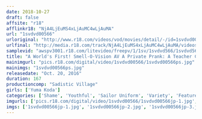 ```yaml
---
date: 2018-10-27
draft: false
affsite: "r18"
afflinkr18: "NjA4LjEuMS4xLjAuMC4wLjAuMA"
url: "1svdvd00566"
urloriginal: "http://www.r18.com/videos/vod/movies/detail/-/id=1svdvd00566"
urlfinal: "http://media.r18.com/track/NjA4LjEuMS4xLjAuMC4wLjAuMA/videos/vod/movies/detail/-/id=1svdvd00566"
samplevid: "awspv3001.r18.com/litevideo/freepv/1/1sv/1svdvd566/1svdvd566_dmb_w.mp4"
title: "A World's First! Smell-O-Vision AV A Private Prank: A Teacher Calls His Student To The Classroom For A Health Examination 2 A Plain Jane Girl With Unbelievable Pussy Hair Trembles In Shame Yuma Koda"
mainimgurl: "pics.r18.com/digital/video/1svdvd00566/1svdvd00566ps.jpg"
mainimgs: "1svdvd00566ps.jpg"
releasedate: "Oct. 20, 2016"
duration: 167
productioncomp: "Sadistic Village"
girls: ['Yuma Koda']
categories: ['Shame', 'Youthful', 'Sailor Uniform', 'Variety', 'Featured Actress', 'Hi-Def']
imgurls: ['pics.r18.com/digital/video/1svdvd00566/1svdvd00566jp-1.jpg', 'pics.r18.com/digital/video/1svdvd00566/1svdvd00566jp-2.jpg', 'pics.r18.com/digital/video/1svdvd00566/1svdvd00566jp-3.jpg', 'pics.r18.com/digital/video/1svdvd00566/1svdvd00566jp-4.jpg', 'pics.r18.com/digital/video/1svdvd00566/1svdvd00566jp-5.jpg', 'pics.r18.com/digital/video/1svdvd00566/1svdvd00566jp-6.jpg', 'pics.r18.com/digital/video/1svdvd00566/1svdvd00566jp-7.jpg', 'pics.r18.com/digital/video/1svdvd00566/1svdvd00566jp-8.jpg', 'pics.r18.com/digital/video/1svdvd00566/1svdvd00566jp-9.jpg', 'pics.r18.com/digital/video/1svdvd00566/1svdvd00566jp-10.jpg', 'pics.r18.com/digital/video/1svdvd00566/1svdvd00566jp-11.jpg', 'pics.r18.com/digital/video/1svdvd00566/1svdvd00566jp-12.jpg', 'pics.r18.com/digital/video/1svdvd00566/1svdvd00566jp-13.jpg', 'pics.r18.com/digital/video/1svdvd00566/1svdvd00566jp-14.jpg', 'pics.r18.com/digital/video/1svdvd00566/1svdvd00566jp-15.jpg', 'pics.r18.com/digital/video/1svdvd00566/1svdvd00566jp-16.jpg', 'pics.r18.com/digital/video/1svdvd00566/1svdvd00566jp-17.jpg', 'pics.r18.com/digital/video/1svdvd00566/1svdvd00566jp-18.jpg', 'pics.r18.com/digital/video/1svdvd00566/1svdvd00566jp-19.jpg', 'pics.r18.com/digital/video/1svdvd00566/1svdvd00566jp-20.jpg']
imgs: ['1svdvd00566jp-1.jpg', '1svdvd00566jp-2.jpg', '1svdvd00566jp-3.jpg', '1svdvd00566jp-4.jpg', '1svdvd00566jp-5.jpg', '1svdvd00566jp-6.jpg', '1svdvd00566jp-7.jpg', '1svdvd00566jp-8.jpg', '1svdvd00566jp-9.jpg', '1svdvd00566jp-10.jpg', '1svdvd00566jp-11.jpg', '1svdvd00566jp-12.jpg', '1svdvd00566jp-13.jpg', '1svdvd00566jp-14.jpg', '1svdvd00566jp-15.jpg', '1svdvd00566jp-16.jpg', '1svdvd00566jp-17.jpg', '1svdvd00566jp-18.jpg', '1svdvd00566jp-19.jpg', '1svdvd00566jp-20.jpg']
---
```

